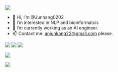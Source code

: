 <img src="https://readme-typing-svg.herokuapp.com/?lines=Welcome,Visitor!%20你好!;欢迎%20来到%20我的主页!&font=Roboto"/>

- 👋 Hi, I’m @Junhang0202
- 👀 I’m interested in NLP and bioinformatcis
- 🌱 I’m currently working as an AI engineer.
- 📫 Contact me: anjunkang22@gmail.com please.

<p>
<img src="https://img.shields.io/static/v1?label=Program&message=Python&color=blue"/>
<img src="https://img.shields.io/static/v1?label=Research Area&message=NLP,XAI,Bioinformatics&color=red"/>
<a href="https://www.mdpi.com/2076-3417/12/8/3846"><img src="https://img.shields.io/static/v1?label=Research Article&message=Applied sciences&color=orange"/></a>
</p>


![](https://github-readme-stats.vercel.app/api?username=Junhang0202&show_icons=true&theme=dark&count_private=true)

![](https://github-readme-stats.vercel.app/api/top-langs/?username=Junhang0202&theme=dark&layout=compact)


<!---
Junhang0202/Junhang0202 is a ✨ special ✨ repository because its `README.md` (this file) appears on your GitHub profile.
You can click the Preview link to take a look at your changes.
--->
